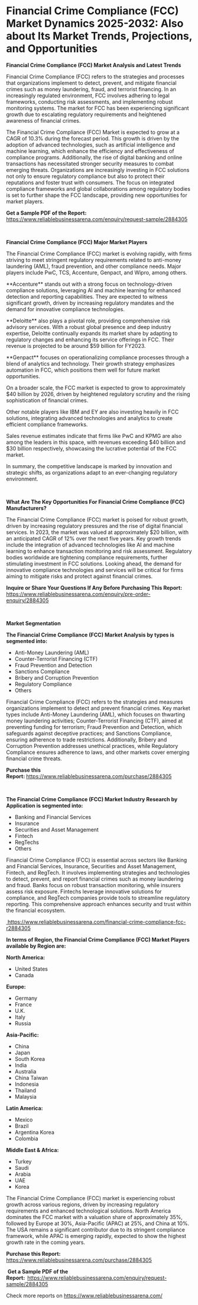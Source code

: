 <p><h1>Financial Crime Compliance (FCC) Market Dynamics 2025-2032: Also about Its Market Trends, Projections, and Opportunities</h1></p><p><strong>Financial Crime Compliance (FCC) Market Analysis and Latest Trends</strong></p>
<p><p>Financial Crime Compliance (FCC) refers to the strategies and processes that organizations implement to detect, prevent, and mitigate financial crimes such as money laundering, fraud, and terrorist financing. In an increasingly regulated environment, FCC involves adhering to legal frameworks, conducting risk assessments, and implementing robust monitoring systems. The market for FCC has been experiencing significant growth due to escalating regulatory requirements and heightened awareness of financial crimes.</p><p>The Financial Crime Compliance (FCC) Market is expected to grow at a CAGR of 10.3% during the forecast period. This growth is driven by the adoption of advanced technologies, such as artificial intelligence and machine learning, which enhance the efficiency and effectiveness of compliance programs. Additionally, the rise of digital banking and online transactions has necessitated stronger security measures to combat emerging threats. Organizations are increasingly investing in FCC solutions not only to ensure regulatory compliance but also to protect their reputations and foster trust with consumers. The focus on integrated compliance frameworks and global collaborations among regulatory bodies is set to further shape the FCC landscape, providing new opportunities for market players.</p></p>
<p><strong>Get a Sample PDF of the Report:&nbsp;</strong> <a href="https://www.reliablebusinessarena.com/enquiry/request-sample/2884305?utm_campaign=3091&utm_medium=2&utm_source=Github&utm_content=ia&utm_term=13032025&utm_id=financial-crime-compliance-fcc">https://www.reliablebusinessarena.com/enquiry/request-sample/2884305</a></p>
<p>&nbsp;</p>
<p><strong>Financial Crime Compliance (FCC) Major Market Players</strong></p>
<p><p>The Financial Crime Compliance (FCC) market is evolving rapidly, with firms striving to meet stringent regulatory requirements related to anti-money laundering (AML), fraud prevention, and other compliance needs. Major players include PwC, TCS, Accenture, Genpact, and Wipro, among others.</p><p>**Accenture** stands out with a strong focus on technology-driven compliance solutions, leveraging AI and machine learning for enhanced detection and reporting capabilities. They are expected to witness significant growth, driven by increasing regulatory mandates and the demand for innovative compliance technologies.</p><p>**Deloitte** also plays a pivotal role, providing comprehensive risk advisory services. With a robust global presence and deep industry expertise, Deloitte continually expands its market share by adapting to regulatory changes and enhancing its service offerings in FCC. Their revenue is projected to be around $59 billion for FY2023.</p><p>**Genpact** focuses on operationalizing compliance processes through a blend of analytics and technology. Their growth strategy emphasizes automation in FCC, which positions them well for future market opportunities. </p><p>On a broader scale, the FCC market is expected to grow to approximately $40 billion by 2026, driven by heightened regulatory scrutiny and the rising sophistication of financial crimes. </p><p>Other notable players like IBM and EY are also investing heavily in FCC solutions, integrating advanced technologies and analytics to create efficient compliance frameworks. </p><p>Sales revenue estimates indicate that firms like PwC and KPMG are also among the leaders in this space, with revenues exceeding $40 billion and $30 billion respectively, showcasing the lucrative potential of the FCC market. </p><p>In summary, the competitive landscape is marked by innovation and strategic shifts, as organizations adapt to an ever-changing regulatory environment.</p></p>
<p>&nbsp;</p>
<p><strong>What Are The Key Opportunities For Financial Crime Compliance (FCC) Manufacturers?</strong></p>
<p><p>The Financial Crime Compliance (FCC) market is poised for robust growth, driven by increasing regulatory pressures and the rise of digital financial services. In 2023, the market was valued at approximately $20 billion, with an anticipated CAGR of 12% over the next five years. Key growth trends include the integration of advanced technologies like AI and machine learning to enhance transaction monitoring and risk assessment. Regulatory bodies worldwide are tightening compliance requirements, further stimulating investment in FCC solutions. Looking ahead, the demand for innovative compliance technologies and services will be critical for firms aiming to mitigate risks and protect against financial crimes.</p></p>
<p><strong>Inquire or Share Your Questions If Any Before Purchasing This Report:</strong> <a href="https://www.reliablebusinessarena.com/enquiry/pre-order-enquiry/2884305?utm_campaign=3091&utm_medium=2&utm_source=Github&utm_content=ia&utm_term=13032025&utm_id=financial-crime-compliance-fcc">https://www.reliablebusinessarena.com/enquiry/pre-order-enquiry/2884305</a></p>
<p>&nbsp;</p>
<p><strong>Market Segmentation</strong></p>
<p><strong>The Financial Crime Compliance (FCC) Market Analysis by types is segmented into:</strong></p>
<p><ul><li>Anti-Money Laundering (AML)</li><li>Counter-Terrorist Financing (CTF)</li><li>Fraud Prevention and Detection</li><li>Sanctions Compliance</li><li>Bribery and Corruption Prevention</li><li>Regulatory Compliance</li><li>Others</li></ul></p>
<p><p>Financial Crime Compliance (FCC) refers to the strategies and measures organizations implement to detect and prevent financial crimes. Key market types include Anti-Money Laundering (AML), which focuses on thwarting money laundering activities; Counter-Terrorist Financing (CTF), aimed at preventing funding for terrorism; Fraud Prevention and Detection, which safeguards against deceptive practices; and Sanctions Compliance, ensuring adherence to trade restrictions. Additionally, Bribery and Corruption Prevention addresses unethical practices, while Regulatory Compliance ensures adherence to laws, and other markets cover emerging financial crime threats.</p></p>
<p><strong>Purchase this Report:&nbsp;</strong><a href="https://www.reliablebusinessarena.com/purchase/2884305?utm_campaign=3091&utm_medium=2&utm_source=Github&utm_content=ia&utm_term=13032025&utm_id=financial-crime-compliance-fcc">https://www.reliablebusinessarena.com/purchase/2884305</a></p>
<p>&nbsp;</p>
<p><strong>The Financial Crime Compliance (FCC) Market Industry Research by Application is segmented into:</strong></p>
<p><ul><li>Banking and Financial Services</li><li>Insurance</li><li>Securities and Asset Management</li><li>Fintech</li><li>RegTechs</li><li>Others</li></ul></p>
<p><p>Financial Crime Compliance (FCC) is essential across sectors like Banking and Financial Services, Insurance, Securities and Asset Management, Fintech, and RegTech. It involves implementing strategies and technologies to detect, prevent, and report financial crimes such as money laundering and fraud. Banks focus on robust transaction monitoring, while insurers assess risk exposure. Fintechs leverage innovative solutions for compliance, and RegTech companies provide tools to streamline regulatory reporting. This comprehensive approach enhances security and trust within the financial ecosystem.</p></p>
<p><a href="https://www.reliablebusinessarena.com/financial-crime-compliance-fcc-r2884305?utm_campaign=3091&utm_medium=2&utm_source=Github&utm_content=ia&utm_term=13032025&utm_id=financial-crime-compliance-fcc">&nbsp;https://www.reliablebusinessarena.com/financial-crime-compliance-fcc-r2884305</a></p>
<p><strong>In terms of Region, the Financial Crime Compliance (FCC) Market Players available by Region are:</strong></p>
<p>
    <p> <strong> North America: </strong>
        <ul>
            <li>United States</li>
            <li>Canada</li>
        </ul>
        </p> 
    <p> <strong> Europe: </strong>
        <ul>
            <li>Germany</li>
            <li>France</li>
            <li>U.K.</li>
            <li>Italy</li>
            <li>Russia</li>
        </ul>
        </p> 
    <p> <strong> Asia-Pacific: </strong>
        <ul>
            <li>China</li>
            <li>Japan</li>
            <li>South Korea</li>
            <li>India</li>
            <li>Australia</li>
            <li>China Taiwan</li>
            <li>Indonesia</li>
            <li>Thailand</li>
            <li>Malaysia</li>
        </ul>
        </p> 
    <p> <strong> Latin America: </strong>
        <ul>
            <li>Mexico</li>
            <li>Brazil</li>
            <li>Argentina Korea</li>
            <li>Colombia</li>
        </ul>
        </p> 
    <p> <strong> Middle East & Africa: </strong>
        <ul>
            <li>Turkey</li>
            <li>Saudi</li>
            <li>Arabia</li>
            <li>UAE</li>
            <li>Korea</li>
        </ul>
    </p>
    </p>
<p><p>The Financial Crime Compliance (FCC) market is experiencing robust growth across various regions, driven by increasing regulatory requirements and enhanced technological solutions. North America dominates the FCC market with a valuation share of approximately 35%, followed by Europe at 30%, Asia-Pacific (APAC) at 25%, and China at 10%. The USA remains a significant contributor due to its stringent compliance framework, while APAC is emerging rapidly, expected to show the highest growth rate in the coming years.</p></p>
<p><strong>Purchase this Report: </strong><a href="https://www.reliablebusinessarena.com/purchase/2884305?utm_campaign=3091&utm_medium=2&utm_source=Github&utm_content=ia&utm_term=13032025&utm_id=financial-crime-compliance-fcc">https://www.reliablebusinessarena.com/purchase/2884305</a></p>
<p>&nbsp;<strong>Get a Sample PDF of the Report:&nbsp;&nbsp;</strong><a href="https://www.reliablebusinessarena.com/enquiry/request-sample/2884305?utm_campaign=3091&utm_medium=2&utm_source=Github&utm_content=ia&utm_term=13032025&utm_id=financial-crime-compliance-fcc">https://www.reliablebusinessarena.com/enquiry/request-sample/2884305</a></p>
<p><strong></strong></p>
<p>Check more reports on <a href="https://www.reliablebusinessarena.com/?utm_campaign=3091&utm_medium=2&utm_source=Github&utm_content=ia&utm_term=13032025&utm_id=financial-crime-compliance-fcc">https://www.reliablebusinessarena.com/</a></p>